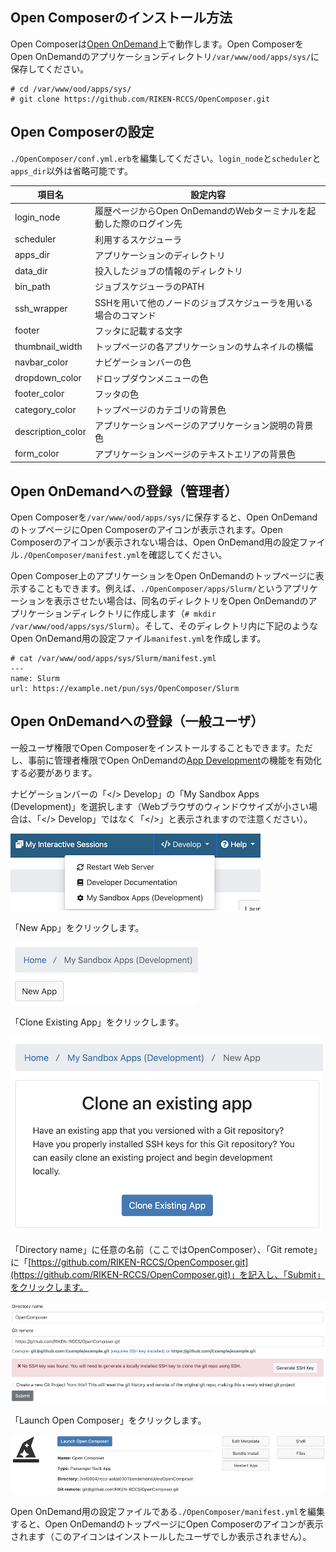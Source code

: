 ## Open Composerのインストール方法
Open Composerは[Open OnDemand](https://openondemand.org/)上で動作します。Open ComposerをOpen OnDemandのアプリケーションディレクトリ`/var/www/ood/apps/sys/`に保存してください。

```
# cd /var/www/ood/apps/sys/
# git clone https://github.com/RIKEN-RCCS/OpenComposer.git
```

## Open Composerの設定
`./OpenComposer/conf.yml.erb`を編集してください。`login_node`と`scheduler`と`apps_dir`以外は省略可能です。

| 項目名 | 設定内容 |
| ---- | ---- |
| login_node | 履歴ページからOpen OnDemandのWebターミナルを起動した際のログイン先 |
| scheduler | 利用するスケジューラ|
| apps_dir | アプリケーションのディレクトリ |
| data_dir | 投入したジョブの情報のディレクトリ |
| bin_path | ジョブスケジューラのPATH |
| ssh_wrapper | SSHを用いて他のノードのジョブスケジューラを用いる場合のコマンド |
| footer | フッタに記載する文字 |
| thumbnail_width | トップページの各アプリケーションのサムネイルの横幅 |
| navbar_color | ナビゲーションバーの色 |
| dropdown_color | ドロップダウンメニューの色 |
| footer_color | フッタの色 |
| category_color | トップページのカテゴリの背景色 |
| description_color | アプリケーションページのアプリケーション説明の背景色 |
| form_color | アプリケーションページのテキストエリアの背景色 |

## Open OnDemandへの登録（管理者）
Open Composerを`/var/www/ood/apps/sys/`に保存すると、Open OnDemandのトップページにOpen Composerのアイコンが表示されます。Open Composerのアイコンが表示されない場合は、Open OnDemand用の設定ファイル`./OpenComposer/manifest.yml`を確認してください。

Open Composer上のアプリケーションをOpen OnDemandのトップページに表示することもできます。例えば、`./OpenComposer/apps/Slurm/`というアプリケーションを表示させたい場合は、同名のディレクトリをOpen OnDemandのアプリケーションディレクトリに作成します（`# mkdir /var/www/ood/apps/sys/Slurm`）。そして、そのディレクトリ内に下記のようなOpen OnDemand用の設定ファイル`manifest.yml`を作成します。

```
# cat /var/www/ood/apps/sys/Slurm/manifest.yml
---
name: Slurm
url: https://example.net/pun/sys/OpenComposer/Slurm
```

## Open OnDemandへの登録（一般ユーザ）
一般ユーザ権限でOpen Composerをインストールすることもできます。ただし、事前に管理者権限でOpen OnDemandの[App Development](https://osc.github.io/ood-documentation/latest/how-tos/app-development/enabling-development-mode.html)の機能を有効化する必要があります。

ナビゲーションバーの「</> Develop」の「My Sandbox Apps (Development)」を選択します（Webブラウザのウィンドウサイズが小さい場合は、「</> Develop」ではなく「</>」と表示されますので注意ください）。

![Navbar](img/navbar.png)

「New App」をクリックします。

![New App](img/newapp.png)

「Clone Existing App」をクリックします。

![Clone an existing app](img/clone.png)

「Directory name」に任意の名前（ここではOpenComposer）、「Git remote」に「[https://github.com/RIKEN-RCCS/OpenComposer.git](https://github.com/RIKEN-RCCS/OpenComposer.git)」を記入し、「Submit」をクリックします。

![New repository](img/new_repo.png)

「Launch Open Composer」をクリックします。

![Bundle Install](img/bundle.png)

Open OnDemand用の設定ファイルである`./OpenComposer/manifest.yml`を編集すると、Open OnDemandのトップページにOpen Composerのアイコンが表示されます（このアイコンはインストールしたユーザでしか表示されません）。